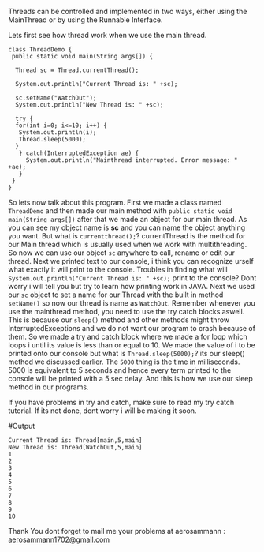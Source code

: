 Threads can be controlled and implemented in two ways, either using the MainThread or by using the Runnable Interface.

Lets first see how thread work when we use the main thread.

 ```
 class ThreadDemo {
  public static void main(String args[]) {
  
   Thread sc = Thread.currentThread(); 
   
   System.out.println("Current Thread is: " +sc);
   
   sc.setName("WatchOut");
   System.out.println("New Thread is: " +sc);
   
   try {
   for(int i=0; i<=10; i++) {
    System.out.println(i);
    Thread.sleep(5000);
   }
    } catch(InterruptedException ae) {
      System.out.println("Mainthread interrupted. Error message: " +ae);
    }
  }
} 
``` 

So lets now talk about this program. First we made a class named ``ThreadDemo`` and then made our main method with ``public static void main(String args[])`` after that we made an object for our main thread. As you can see my object name is __sc__ and you can name the object anything you want. But what is ``currentthread();``? currentThread is the method for our Main thread which is usually used when we work with multithreading. So now we can use our object ``sc`` anywhere to call, rename or edit our thread. Next we printed text to our console, i think you can recognize urself what exactly it will print to the console. Troubles in finding what will ``System.out.println("Current Thread is: " +sc);`` print to the console? Dont worry i will tell you but try to learn how printing work in JAVA. 
Next we used our ``sc`` object to set a name for our Thread with the built in method ``setName()`` so now our thread is name as ``WatchOut``. Remember whenever you use the mainthread method, you need to use the try catch blocks aswell. This is because our ``sleep()`` method and other methods might throw InterruptedExceptions and we do not want our program to crash because of them.
So we made a try and catch block where we made a for loop which loops i until its value is less than or equal to 10. We made the value of i to be printed onto our console but what is ``Thread.sleep(5000);``?  its our sleep() method we discussed earlier. The ``5000`` thing is the time in milliseconds. 5000 is equivalent to 5 seconds and hence every term printed to the console will be printed with a 5 sec delay. And this is how we use our sleep method in our programs.

If you have problems in try and catch, make sure to read my try catch tutorial. If its not done, dont worry i will be making it soon. 

#Output

```
Current Thread is: Thread[main,5,main]
New Thread is: Thread[WatchOut,5,main]
1
2
3
4
5
6
7
8
9
10
```


Thank You dont forget to mail me your problems at aerosammann : aerosammann1702@gmail.com
